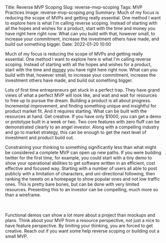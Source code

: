 Title: Reverse MVP ScopingSlug: reverse-mvp-scopingTags: MVP PracticesImage: reverse-mvp-scoping.pngSummary: Much of my focus is reducing the scope of MVPs and getting really essential. One method I want to explore here is what I'm calling reverse scoping. Instead of starting with all the hopes and wishes for a product, start with the time and money you have right here right now. What can you build with that, however small, to increase your commitment, increase the investment others have made, and build out something bigger.Date: 2022-01-20 10:00Much of my focus is reducing the scope of MVPs and getting really essential. One method I want to explore here is what I'm calling reverse scoping. Instead of starting with all the hopes and wishes for a product, start with the time and [money](/budget?ref=mvpengineer.com) you have right here right now. What can you build with that, however small, to increase your commitment, increase the investment others have made, and build out something bigger.Lots of first time entrepreneurs get stuck in a perfect trap. They have grand views of what a perfect MVP will look like, and wait and wait for resources to free up to pursue the dream. Building a product is all about progress. Incremental improvement, and finding something unique and insightful for product market fit. And it requires starting. What can be built with the resources at hand. Get creative. If you have only $1000, you can get a demo or prototype built in a week or two. Two core features with zero fluff can be demonstrated clearly to an angel investor. Along with a compelling industry and go to market strategy, this can be enough to get the next level of investment and product build out.Constraining your thinking to something significantly less than what might be considered a complete MVP can open up new paths. If you were building twitter for the first time, for example, you could start with a tiny demo to show your operational abilities to get software written in an efficient, cost effective and focused way. Starting with a number of users all able to post publicly with a limitation of characters, and uni-directional following, then ranking the tweets on a homepage to show popular ones and not low traffic ones. This is pretty bare bones, but can be done with very limited resources. Presenting this to an investor can be compelling, much more so than a wireframe.<br><br>Functional demos can show a lot more about a project than mockups and plans. Think about your MVP from a resource perspective, not just a nice to have feature perspective. By limiting your thinking, you are forced to get creative. Reach out if you want some help reverse scoping or building out a small MVP.